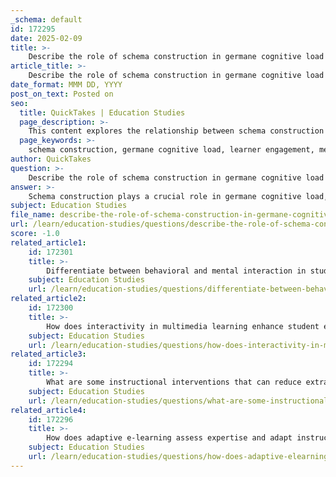```yaml
---
_schema: default
id: 172295
date: 2025-02-09
title: >-
    Describe the role of schema construction in germane cognitive load and how learner engagement can enhance it.
article_title: >-
    Describe the role of schema construction in germane cognitive load and how learner engagement can enhance it.
date_format: MMM DD, YYYY
post_on_text: Posted on
seo:
  title: QuickTakes | Education Studies
  page_description: >-
    This content explores the relationship between schema construction and germane cognitive load in learning, emphasizing how learner engagement through various strategies can enhance cognitive processes that support understanding and retention.
  page_keywords: >-
    schema construction, germane cognitive load, learner engagement, mental frameworks, understanding, cognitive overload, automation, active learning strategies, variability in learning, feedback, reflection, instructional design
author: QuickTakes
question: >-
    Describe the role of schema construction in germane cognitive load and how learner engagement can enhance it.
answer: >-
    Schema construction plays a crucial role in germane cognitive load, which is the cognitive effort dedicated to processes that directly contribute to learning. Germane cognitive load is considered beneficial because it facilitates the development of mental structures (schemas) that help learners organize and interpret new information. Here’s how schema construction interacts with germane cognitive load and how learner engagement can enhance this process:\n\n### Role of Schema Construction in Germane Cognitive Load\n\n1. **Facilitating Understanding**: Schemas are mental frameworks that allow learners to categorize and relate new information to their existing knowledge. When learners construct schemas, they are actively engaging with the material, which increases germane cognitive load. This engagement is essential for deeper understanding and retention of information.\n\n2. **Reducing Cognitive Overload**: By organizing information into schemas, learners can reduce the intrinsic cognitive load associated with complex material. When new information can be linked to pre-existing schemas, it becomes easier to process, allowing learners to allocate more cognitive resources to germane activities, such as problem-solving and critical thinking.\n\n3. **Promoting Automation**: As learners practice and refine their schemas, they move towards automation, where they can retrieve and apply knowledge with minimal conscious effort. This automation is a key aspect of expertise development and is facilitated by the germane cognitive load that arises from repeated engagement with the material.\n\n### Enhancing Schema Construction through Learner Engagement\n\n1. **Active Learning Strategies**: Engaging learners in active learning activities, such as problem-solving, discussions, and collaborative projects, encourages them to construct and refine their schemas. These activities require learners to apply their knowledge in new contexts, which enhances germane cognitive load and promotes deeper learning.\n\n2. **Variability in Learning Situations**: Introducing variability in problem situations can enhance schema construction. When learners encounter diverse scenarios, they are prompted to identify relevant features and distinguish them from irrelevant ones. This thoughtful engagement increases cognitive load but ultimately leads to better schema construction and transfer of learning.\n\n3. **Feedback and Reflection**: Providing timely feedback and opportunities for reflection allows learners to assess their understanding and adjust their schemas accordingly. This process of self-assessment and adjustment is critical for enhancing germane cognitive load, as it encourages learners to think critically about their knowledge and its application.\n\n4. **Instructional Design**: Effective instructional design that minimizes extraneous cognitive load while maximizing germane load is essential. This can be achieved by using clear and concise materials, providing worked examples, and encouraging elaboration. Such designs help learners focus their cognitive resources on schema construction rather than being distracted by poorly designed content.\n\nIn summary, schema construction is integral to germane cognitive load, as it directly contributes to learning and understanding. By fostering learner engagement through active learning, variability, feedback, and effective instructional design, educators can enhance germane cognitive load, leading to improved learning outcomes and expertise development.
subject: Education Studies
file_name: describe-the-role-of-schema-construction-in-germane-cognitive-load-and-how-learner-engagement-can-enhance-it.md
url: /learn/education-studies/questions/describe-the-role-of-schema-construction-in-germane-cognitive-load-and-how-learner-engagement-can-enhance-it
score: -1.0
related_article1:
    id: 172301
    title: >-
        Differentiate between behavioral and mental interaction in student engagement and the role of feedback mechanisms.
    subject: Education Studies
    url: /learn/education-studies/questions/differentiate-between-behavioral-and-mental-interaction-in-student-engagement-and-the-role-of-feedback-mechanisms
related_article2:
    id: 172300
    title: >-
        How does interactivity in multimedia learning enhance student engagement?
    subject: Education Studies
    url: /learn/education-studies/questions/how-does-interactivity-in-multimedia-learning-enhance-student-engagement
related_article3:
    id: 172294
    title: >-
        What are some instructional interventions that can reduce extraneous cognitive load?
    subject: Education Studies
    url: /learn/education-studies/questions/what-are-some-instructional-interventions-that-can-reduce-extraneous-cognitive-load
related_article4:
    id: 172296
    title: >-
        How does adaptive e-learning assess expertise and adapt instruction accordingly?
    subject: Education Studies
    url: /learn/education-studies/questions/how-does-adaptive-elearning-assess-expertise-and-adapt-instruction-accordingly
---
```


&nbsp;